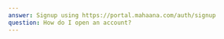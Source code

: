 ```yaml
---
answer: Signup using https://portal.mahaana.com/auth/signup
question: How do I open an account?
---
```

